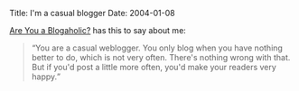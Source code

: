 Title: I'm a casual blogger
Date: 2004-01-08

<a href='http://wannabe.catharsis.org/bin/quiz.cgi?quiz=one'>Are You a
Blogaholic?</a> has this to say about me:

<blockquote><p><q
cite='http://wannabe.catharsis.org/bin/quiz.cgi?quiz=one'>You are a
casual weblogger. You only blog when you have nothing better to do,
which is not very often. There's nothing wrong with that. But if you'd
post a little more often, you'd make your readers very
happy.</q></p></blockquote>